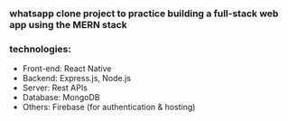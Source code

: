 ### whatsapp clone project to practice building a full-stack web app using the MERN stack
### technologies: 
* Front-end: React Native 
* Backend: Express.js, Node.js
* Server: Rest APIs 
* Database: MongoDB
* Others: Firebase (for authentication & hosting)
